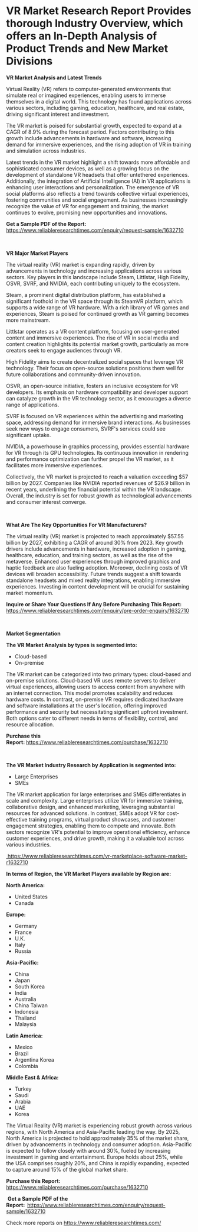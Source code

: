 <p><h1>VR Market Research Report Provides thorough Industry Overview, which offers an In-Depth Analysis of Product Trends and New Market Divisions</h1></p><p><strong>VR Market Analysis and Latest Trends</strong></p>
<p><p>Virtual Reality (VR) refers to computer-generated environments that simulate real or imagined experiences, enabling users to immerse themselves in a digital world. This technology has found applications across various sectors, including gaming, education, healthcare, and real estate, driving significant interest and investment.</p><p>The VR market is poised for substantial growth, expected to expand at a CAGR of 8.9% during the forecast period. Factors contributing to this growth include advancements in hardware and software, increasing demand for immersive experiences, and the rising adoption of VR in training and simulation across industries. </p><p>Latest trends in the VR market highlight a shift towards more affordable and sophisticated consumer devices, as well as a growing focus on the development of standalone VR headsets that offer untethered experiences. Additionally, the integration of Artificial Intelligence (AI) in VR applications is enhancing user interactions and personalization. The emergence of VR social platforms also reflects a trend towards collective virtual experiences, fostering communities and social engagement. As businesses increasingly recognize the value of VR for engagement and training, the market continues to evolve, promising new opportunities and innovations.</p></p>
<p><strong>Get a Sample PDF of the Report:&nbsp;</strong> <a href="https://www.reliableresearchtimes.com/enquiry/request-sample/1632710?utm_campaign=2984&utm_medium=2&utm_source=Github&utm_content=ia&utm_term=29032025&utm_id=vr">https://www.reliableresearchtimes.com/enquiry/request-sample/1632710</a></p>
<p>&nbsp;</p>
<p><strong>VR Major Market Players</strong></p>
<p><p>The virtual reality (VR) market is expanding rapidly, driven by advancements in technology and increasing applications across various sectors. Key players in this landscape include Steam, Littlstar, High Fidelity, OSVR, SVRF, and NVIDIA, each contributing uniquely to the ecosystem.</p><p>Steam, a prominent digital distribution platform, has established a significant foothold in the VR space through its SteamVR platform, which supports a wide range of VR hardware. With a rich library of VR games and experiences, Steam is poised for continued growth as VR gaming becomes more mainstream. </p><p>Littlstar operates as a VR content platform, focusing on user-generated content and immersive experiences. The rise of VR in social media and content creation highlights its potential market growth, particularly as more creators seek to engage audiences through VR.</p><p>High Fidelity aims to create decentralized social spaces that leverage VR technology. Their focus on open-source solutions positions them well for future collaborations and community-driven innovation.</p><p>OSVR, an open-source initiative, fosters an inclusive ecosystem for VR developers. Its emphasis on hardware compatibility and developer support can catalyze growth in the VR technology sector, as it encourages a diverse range of applications.</p><p>SVRF is focused on VR experiences within the advertising and marketing space, addressing demand for immersive brand interactions. As businesses seek new ways to engage consumers, SVRF's services could see significant uptake.</p><p>NVIDIA, a powerhouse in graphics processing, provides essential hardware for VR through its GPU technologies. Its continuous innovation in rendering and performance optimization can further propel the VR market, as it facilitates more immersive experiences.</p><p>Collectively, the VR market is projected to reach a valuation exceeding $57 billion by 2027. Companies like NVIDIA reported revenues of $26.9 billion in recent years, underlining the financial potential within the VR landscape. Overall, the industry is set for robust growth as technological advancements and consumer interest converge.</p></p>
<p>&nbsp;</p>
<p><strong>What Are The Key Opportunities For VR Manufacturers?</strong></p>
<p><p>The virtual reality (VR) market is projected to reach approximately $57.55 billion by 2027, exhibiting a CAGR of around 30% from 2023. Key growth drivers include advancements in hardware, increased adoption in gaming, healthcare, education, and training sectors, as well as the rise of the metaverse. Enhanced user experiences through improved graphics and haptic feedback are also fueling adoption. Moreover, declining costs of VR devices will broaden accessibility. Future trends suggest a shift towards standalone headsets and mixed reality integrations, enabling immersive experiences. Investing in content development will be crucial for sustaining market momentum.</p></p>
<p><strong>Inquire or Share Your Questions If Any Before Purchasing This Report:</strong> <a href="https://www.reliableresearchtimes.com/enquiry/pre-order-enquiry/1632710?utm_campaign=2984&utm_medium=2&utm_source=Github&utm_content=ia&utm_term=29032025&utm_id=vr">https://www.reliableresearchtimes.com/enquiry/pre-order-enquiry/1632710</a></p>
<p>&nbsp;</p>
<p><strong>Market Segmentation</strong></p>
<p><strong>The VR Market Analysis by types is segmented into:</strong></p>
<p><ul><li>Cloud-based</li><li>On-premise</li></ul></p>
<p><p>The VR market can be categorized into two primary types: cloud-based and on-premise solutions. Cloud-based VR uses remote servers to deliver virtual experiences, allowing users to access content from anywhere with an internet connection. This model promotes scalability and reduces hardware costs. In contrast, on-premise VR requires dedicated hardware and software installations at the user's location, offering improved performance and security but necessitating significant upfront investment. Both options cater to different needs in terms of flexibility, control, and resource allocation.</p></p>
<p><strong>Purchase this Report:&nbsp;</strong><a href="https://www.reliableresearchtimes.com/purchase/1632710?utm_campaign=2984&utm_medium=2&utm_source=Github&utm_content=ia&utm_term=29032025&utm_id=vr">https://www.reliableresearchtimes.com/purchase/1632710</a></p>
<p>&nbsp;</p>
<p><strong>The VR Market Industry Research by Application is segmented into:</strong></p>
<p><ul><li>Large Enterprises</li><li>SMEs</li></ul></p>
<p><p>The VR market application for large enterprises and SMEs differentiates in scale and complexity. Large enterprises utilize VR for immersive training, collaborative design, and enhanced marketing, leveraging substantial resources for advanced solutions. In contrast, SMEs adopt VR for cost-effective training programs, virtual product showcases, and customer engagement strategies, enabling them to compete and innovate. Both sectors recognize VR's potential to improve operational efficiency, enhance customer experiences, and drive growth, making it a valuable tool across various industries.</p></p>
<p><a href="https://www.reliableresearchtimes.com/vr-marketplace-software-market-r1632710?utm_campaign=2984&utm_medium=2&utm_source=Github&utm_content=ia&utm_term=29032025&utm_id=vr">&nbsp;https://www.reliableresearchtimes.com/vr-marketplace-software-market-r1632710</a></p>
<p><strong>In terms of Region, the VR Market Players available by Region are:</strong></p>
<p>
    <p> <strong> North America: </strong>
        <ul>
            <li>United States</li>
            <li>Canada</li>
        </ul>
        </p> 
    <p> <strong> Europe: </strong>
        <ul>
            <li>Germany</li>
            <li>France</li>
            <li>U.K.</li>
            <li>Italy</li>
            <li>Russia</li>
        </ul>
        </p> 
    <p> <strong> Asia-Pacific: </strong>
        <ul>
            <li>China</li>
            <li>Japan</li>
            <li>South Korea</li>
            <li>India</li>
            <li>Australia</li>
            <li>China Taiwan</li>
            <li>Indonesia</li>
            <li>Thailand</li>
            <li>Malaysia</li>
        </ul>
        </p> 
    <p> <strong> Latin America: </strong>
        <ul>
            <li>Mexico</li>
            <li>Brazil</li>
            <li>Argentina Korea</li>
            <li>Colombia</li>
        </ul>
        </p> 
    <p> <strong> Middle East & Africa: </strong>
        <ul>
            <li>Turkey</li>
            <li>Saudi</li>
            <li>Arabia</li>
            <li>UAE</li>
            <li>Korea</li>
        </ul>
    </p>
    </p>
<p><p>The Virtual Reality (VR) market is experiencing robust growth across various regions, with North America and Asia-Pacific leading the way. By 2025, North America is projected to hold approximately 35% of the market share, driven by advancements in technology and consumer adoption. Asia-Pacific is expected to follow closely with around 30%, fueled by increasing investment in gaming and entertainment. Europe holds about 25%, while the USA comprises roughly 20%, and China is rapidly expanding, expected to capture around 15% of the global market share.</p></p>
<p><strong>Purchase this Report: </strong><a href="https://www.reliableresearchtimes.com/purchase/1632710?utm_campaign=2984&utm_medium=2&utm_source=Github&utm_content=ia&utm_term=29032025&utm_id=vr">https://www.reliableresearchtimes.com/purchase/1632710</a></p>
<p>&nbsp;<strong>Get a Sample PDF of the Report:&nbsp;&nbsp;</strong><a href="https://www.reliableresearchtimes.com/enquiry/request-sample/1632710?utm_campaign=2984&utm_medium=2&utm_source=Github&utm_content=ia&utm_term=29032025&utm_id=vr">https://www.reliableresearchtimes.com/enquiry/request-sample/1632710</a></p>
<p><strong></strong></p>
<p>Check more reports on <a href="https://www.reliableresearchtimes.com/?utm_campaign=2984&utm_medium=2&utm_source=Github&utm_content=ia&utm_term=29032025&utm_id=vr">https://www.reliableresearchtimes.com/</a></p>